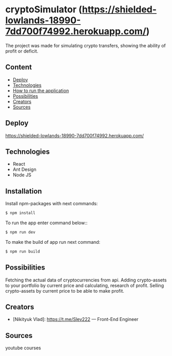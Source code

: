 # cryptoSimulator (https://shielded-lowlands-18990-7dd700f74992.herokuapp.com/)

The project was made for simulating crypto transfers, showing the ability of profit or deficit.

## Content
- [Deploy](#deploy)
- [Technologies](#technologies)
- [How to run the application](#installation)
- [Possibilities](#possibilities)
- [Creators](#creators)
- [Sources](#sources)

## Deploy
https://shielded-lowlands-18990-7dd700f74992.herokuapp.com/

## Technologies
- React
- Ant Design
- Node JS
  
## Installation

Install npm-packages with next commands:
```sh
$ npm install
```

To run the app enter command below::
```sh
$ npm run dev
```

To make the build of app run next command:
```sh
$ npm run build
```

## Possibilities

Fetching the actual data of cryptocurrencies from api. 
Adding crypto-assets to your portfolio by current price and calculating, research of profit.
Selling crypto-assets by current price to be able to make profit.


## Creators

- [Nikityuk Vlad]: https://t.me/Slev222 — Front-End Engineer

## Sources

youtube courses

